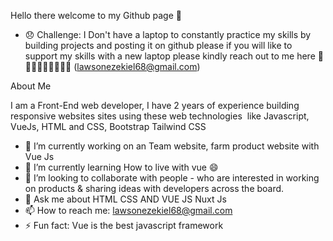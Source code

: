  Hello there welcome to my Github page 👋 
 
 
 
 - 😞 Challenge: I Don't have a  laptop to constantly practice my skills by  building projects and posting it on github please if you will like to support my skills with a new laptop please kindly reach out to me here 🙏🙏🙏🙏🙏🙏🙏🙏🙏 (lawsonezekiel68@gmail.com) 





About Me

I am a Front-End web developer, I have 2 years of experience building responsive websites sites using these web technologies  like Javascript, VueJs, HTML and CSS, Bootstrap Tailwind CSS 


- 🔭 I’m currently working on an Team website, farm product website with Vue Js
- 🌱 I’m currently learning How to live with vue 😄
- 👯 I’m looking to collaborate  with people -  who are interested in working on products & sharing ideas with 
developers across the board.
- 💬 Ask me about HTML CSS AND VUE JS Nuxt Js
- 📫 How to reach me: lawsonezekiel68@gmail.com
- ⚡ Fun fact: Vue is the best javascript framework
